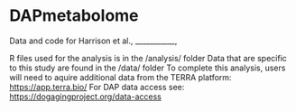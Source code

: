 # DAPmetabolome
Data and code for Harrison et al., ___________, 

R files used for the analysis is in the /analysis/ folder
Data that are specific to this study are found in the /data/ folder
To complete this analysis, users will need to aquire additional data from the TERRA platform: https://app.terra.bio/
For DAP data access see: https://dogagingproject.org/data-access
